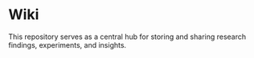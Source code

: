 # Wiki
This repository serves as a central hub for storing and sharing research findings, experiments, and insights.
